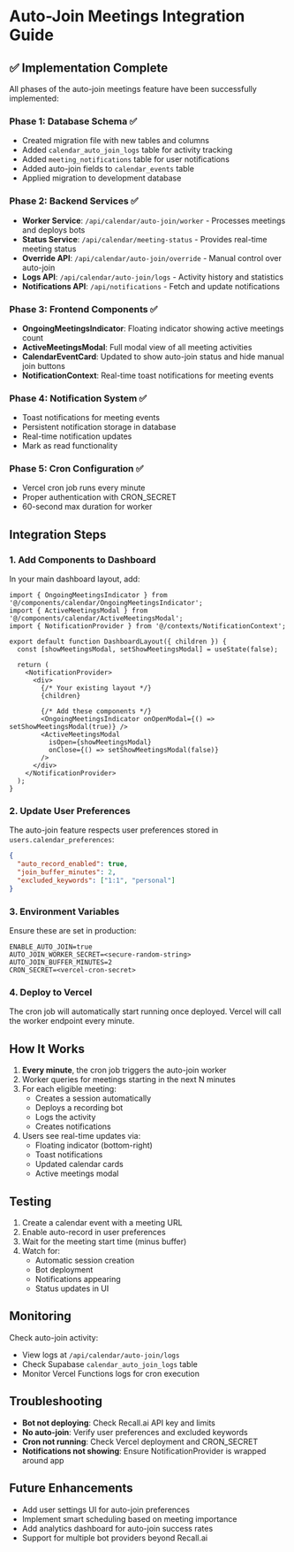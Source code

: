# Auto-Join Meetings Integration Guide

## ✅ Implementation Complete

All phases of the auto-join meetings feature have been successfully implemented:

### Phase 1: Database Schema ✅
- Created migration file with new tables and columns
- Added `calendar_auto_join_logs` table for activity tracking
- Added `meeting_notifications` table for user notifications
- Added auto-join fields to `calendar_events` table
- Applied migration to development database

### Phase 2: Backend Services ✅
- **Worker Service**: `/api/calendar/auto-join/worker` - Processes meetings and deploys bots
- **Status Service**: `/api/calendar/meeting-status` - Provides real-time meeting status
- **Override API**: `/api/calendar/auto-join/override` - Manual control over auto-join
- **Logs API**: `/api/calendar/auto-join/logs` - Activity history and statistics
- **Notifications API**: `/api/notifications` - Fetch and update notifications

### Phase 3: Frontend Components ✅
- **OngoingMeetingsIndicator**: Floating indicator showing active meetings count
- **ActiveMeetingsModal**: Full modal view of all meeting activities
- **CalendarEventCard**: Updated to show auto-join status and hide manual join buttons
- **NotificationContext**: Real-time toast notifications for meeting events

### Phase 4: Notification System ✅
- Toast notifications for meeting events
- Persistent notification storage in database
- Real-time notification updates
- Mark as read functionality

### Phase 5: Cron Configuration ✅
- Vercel cron job runs every minute
- Proper authentication with CRON_SECRET
- 60-second max duration for worker

## Integration Steps

### 1. Add Components to Dashboard

In your main dashboard layout, add:

```tsx
import { OngoingMeetingsIndicator } from '@/components/calendar/OngoingMeetingsIndicator';
import { ActiveMeetingsModal } from '@/components/calendar/ActiveMeetingsModal';
import { NotificationProvider } from '@/contexts/NotificationContext';

export default function DashboardLayout({ children }) {
  const [showMeetingsModal, setShowMeetingsModal] = useState(false);

  return (
    <NotificationProvider>
      <div>
        {/* Your existing layout */}
        {children}
        
        {/* Add these components */}
        <OngoingMeetingsIndicator onOpenModal={() => setShowMeetingsModal(true)} />
        <ActiveMeetingsModal 
          isOpen={showMeetingsModal} 
          onClose={() => setShowMeetingsModal(false)} 
        />
      </div>
    </NotificationProvider>
  );
}
```

### 2. Update User Preferences

The auto-join feature respects user preferences stored in `users.calendar_preferences`:

```json
{
  "auto_record_enabled": true,
  "join_buffer_minutes": 2,
  "excluded_keywords": ["1:1", "personal"]
}
```

### 3. Environment Variables

Ensure these are set in production:

```env
ENABLE_AUTO_JOIN=true
AUTO_JOIN_WORKER_SECRET=<secure-random-string>
AUTO_JOIN_BUFFER_MINUTES=2
CRON_SECRET=<vercel-cron-secret>
```

### 4. Deploy to Vercel

The cron job will automatically start running once deployed. Vercel will call the worker endpoint every minute.

## How It Works

1. **Every minute**, the cron job triggers the auto-join worker
2. Worker queries for meetings starting in the next N minutes
3. For each eligible meeting:
   - Creates a session automatically
   - Deploys a recording bot
   - Logs the activity
   - Creates notifications
4. Users see real-time updates via:
   - Floating indicator (bottom-right)
   - Toast notifications
   - Updated calendar cards
   - Active meetings modal

## Testing

1. Create a calendar event with a meeting URL
2. Enable auto-record in user preferences
3. Wait for the meeting start time (minus buffer)
4. Watch for:
   - Automatic session creation
   - Bot deployment
   - Notifications appearing
   - Status updates in UI

## Monitoring

Check auto-join activity:
- View logs at `/api/calendar/auto-join/logs`
- Check Supabase `calendar_auto_join_logs` table
- Monitor Vercel Functions logs for cron execution

## Troubleshooting

- **Bot not deploying**: Check Recall.ai API key and limits
- **No auto-join**: Verify user preferences and excluded keywords
- **Cron not running**: Check Vercel deployment and CRON_SECRET
- **Notifications not showing**: Ensure NotificationProvider is wrapped around app

## Future Enhancements

- Add user settings UI for auto-join preferences
- Implement smart scheduling based on meeting importance
- Add analytics dashboard for auto-join success rates
- Support for multiple bot providers beyond Recall.ai